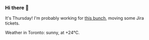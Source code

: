 ### Hi there :wave:

It's Thursday! I'm probably working for [this bunch](https://github.com/kohofinancial), moving some Jira tickets.

Weather in Toronto: sunny, at +24°C.
